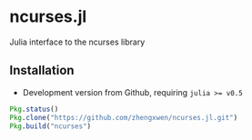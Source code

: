 # ncurses.jl

Julia interface to the ncurses library


## Installation

* Development version from Github, requiring `julia >= v0.5`
```julia
Pkg.status()
Pkg.clone("https://github.com/zhengxwen/ncurses.jl.git")
Pkg.build("ncurses")
```
